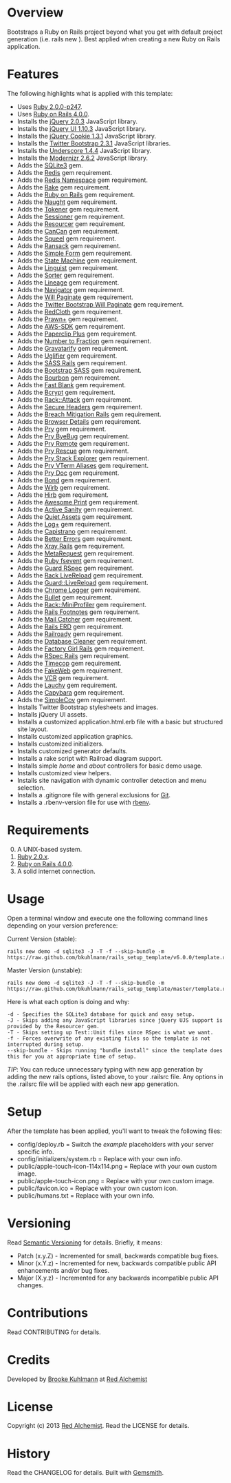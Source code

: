 # Overview

Bootstraps a Ruby on Rails project beyond what you get with default project generation (i.e. rails new <project name>).
Best applied when creating a new Ruby on Rails application.

# Features

The following highlights what is applied with this template:

* Uses [Ruby 2.0.0-p247](http://www.ruby-lang.org).
* Uses [Ruby on Rails 4.0.0](http://rubyonrails.org).
* Installs the [jQuery 2.0.3](http://jquery.com) JavaScript library.
* Installs the [jQuery UI 1.10.3](http://jqueryui.com) JavaScript library.
* Installs the [jQuery Cookie 1.3.1](http://plugins.jquery.com/cookie) JavaScript library.
* Installs the [Twitter Bootstrap 2.3.1](http://twitter.github.com/bootstrap) JavaScript libraries.
* Installs the [Underscore 1.4.4](https://github.com/documentcloud/underscore) JavaScript library.
* Installs the [Modernizr 2.6.2](http://www.modernizr.com) JavaScript library.
* Adds the [SQLite3](https://www.sqlite.org) gem.
* Adds the [Redis](https://github.com/redis/redis-rb) gem requirement.
* Adds the [Redis Namespace](https://github.com/resque/redis-namespace) gem requirement.
* Adds the [Rake](https://github.com/jimweirich/rake) gem requirement.
* Adds the [Ruby on Rails](http://rubyonrails.org) gem requirement.
* Adds the [Naught](https://github.com/avdi/naught) gem requirement.
* Adds the [Tokener](https://github.com/bkuhlmann/tokener) gem requirement.
* Adds the [Sessioner](https://github.com/bkuhlmann/sessioner) gem requirement.
* Adds the [Resourcer](https://github.com/bkuhlmann/resourcer) gem requirement.
* Adds the [CanCan](https://github.com/ryanb/cancan) gem requirement.
* Adds the [Squeel](https://github.com/ernie/squeel) gem requirement.
* Adds the [Ransack](https://github.com/ernie/ransack) gem requirement.
* Adds the [Simple Form](https://github.com/plataformatec/simple_form) gem requirement.
* Adds the [State Machine](https://github.com/pluginaweek/state_machine) gem requirement.
* Adds the [Linguist](https://github.com/bkuhlmann/linguist) gem requirement.
* Adds the [Sorter](https://github.com/bkuhlmann/sorter) gem requirement.
* Adds the [Lineage](https://github.com/bkuhlmann/lineage) gem requirement.
* Adds the [Navigator](https://github.com/bkuhlmann/navigator) gem requirement.
* Adds the [Will Paginate](https://github.com/mislav/will_paginate) gem requirement.
* Adds the [Twitter Bootstrap Will Paginate](https://github.com/yrgoldteeth/bootstrap-will_paginate) gem requirement.
* Adds the [RedCloth](http://redcloth.org) gem requirement.
* Adds the [Prawn+](https://github.com/bkuhlmann/prawn_plus) gem requirement.
* Adds the [AWS-SDK](http://aws.amazon.com/sdkforruby) gem requirement.
* Adds the [Paperclip Plus](https://github.com/bkuhlmann/paperclip_plus) gem requirement.
* Adds the [Number to Fraction](https://github.com/bkuhlmann/number_to_fraction) gem requirement.
* Adds the [Gravatarify](https://github.com/lwe/gravatarify) gem requirement.
* Adds the [Uglifier](https://github.com/lautis/uglifier) gem requirement.
* Adds the [SASS Rails](https://github.com/rails/sass-rails) gem requirement.
* Adds the [Bootstrap SASS](https://github.com/thomas-mcdonald/bootstrap-sass) gem requirement.
* Adds the [Bourbon](https://github.com/thoughtbot/bourbon) gem requirement.
* Adds the [Fast Blank](https://github.com/SamSaffron/fast_blank) gem requirement.
* Adds the [Bcrypt](https://github.com/codahale/bcrypt-ruby) gem requirement.
* Adds the [Rack::Attack](https://github.com/kickstarter/rack-attack) gem requirement.
* Adds the [Secure Headers](https://github.com/twitter/secureheaders) gem requirement.
* Adds the [Breach Mitigation Rails](https://github.com/meldium/breach-mitigation-rails) gem requirement.
* Adds the [Browser Details](https://github.com/gshutler/browser_details) gem requirement.
* Adds the [Pry](https://github.com/pry/pry) gem requirement.
* Adds the [Pry ByeBug](https://github.com/deivid-rodriguez/pry-byebug) gem requirement.
* Adds the [Pry Remote](https://github.com/Mon-Ouie/pry-remote) gem requirement.
* Adds the [Pry Rescue](https://github.com/ConradIrwin/pry-rescue) gem requirement.
* Adds the [Pry Stack Explorer](https://github.com/banister/pry-stack_explorer) gem requirement.
* Adds the [Pry VTerm Aliases](https://github.com/envygeeks/pry-vterm_aliases) gem requirement.
* Adds the [Pry Doc](https://github.com/pry/pry-doc) gem requirement.
* Adds the [Bond](https://github.com/cldwalker/bond) gem requirement.
* Adds the [Wirb](https://github.com/janlelis/wirb) gem requirement.
* Adds the [Hirb](https://github.com/cldwalker/hirb) gem requirement.
* Adds the [Awesome Print](https://github.com/michaeldv/awesome_print) gem requirement.
* Adds the [Active Sanity](https://github.com/versapay/active_sanity) gem requirement.
* Adds the [Quiet Assets](https://github.com/evrone/quiet_assets) gem requirement.
* Adds the [Log+](https://github.com/bkuhlmann/log_plus) gem requirement.
* Adds the [Capistrano](https://github.com/capistrano/capistrano) gem requirement.
* Adds the [Better Errors](https://github.com/charliesome/better_errors) gem requirement.
* Adds the [Xray Rails](https://github.com/brentd/xray-rails) gem requirement.
* Adds the [MetaRequest](https://github.com/dejan/rails_panel/tree/master/meta_request) gem requirement.
* Adds the [Ruby fsevent](https://github.com/thibaudgg/rb-fsevent) gem requirement.
* Adds the [Guard RSpec](https://github.com/guard/guard-rspec) gem requirement.
* Adds the [Rack LiveReload](https://github.com/johnbintz/rack-livereload) gem requirement.
* Adds the [Guard::LiveReload](https://github.com/guard/guard-livereload) gem requirement.
* Adds the [Chrome Logger](https://github.com/cookrn/chrome_logger) gem requirement.
* Adds the [Bullet](https://github.com/flyerhzm/bullet) gem requirement.
* Adds the [Rack::MiniProfiler](https://github.com/SamSaffron/MiniProfiler/tree/master/Ruby) gem requirement.
* Adds the [Rails Footnotes](https://github.com/josevalim/rails-footnotes) gem requirement.
* Adds the [Mail Catcher](https://github.com/sj26/mailcatcher) gem requirement.
* Adds the [Rails ERD](http://rails-erd.rubyforge.org) gem requirement.
* Adds the [Railroady](https://github.com/preston/railroady) gem requirement.
* Adds the [Database Cleaner](https://github.com/bmabey/database_cleaner) gem requirement.
* Adds the [Factory Girl Rails](https://github.com/thoughtbot/factory_girl_rails) gem requirement.
* Adds the [RSpec Rails](https://github.com/dchelimsky/rspec-rails) gem requirement.
* Adds the [Timecop](https://github.com/jtrupiano/timecop) gem requirement.
* Adds the [FakeWeb](https://github.com/chrisk/fakeweb) gem requirement.
* Adds the [VCR](https://github.com/vcr/vcr) gem requirement.
* Adds the [Lauchy](https://github.com/copiousfreetime/launchy) gem requirement.
* Adds the [Capybara](https://github.com/jnicklas/capybara) gem requirement.
* Adds the [SimpleCov](https://github.com/colszowka/simplecov) gem requirement.
* Installs Twitter Bootstrap stylesheets and images.
* Installs jQuery UI assets.
* Installs a customized application.html.erb file with a basic but structured site layout.
* Installs customized application graphics.
* Installs customized initializers.
* Installs customized generator defaults.
* Installs a rake script with Railroad diagram support.
* Installs simple _home_ and _about_ controllers for basic demo usage.
* Installs customized view helpers.
* Installs site navigation with dynamic controller detection and menu selection.
* Installs a .gitignore file with general exclusions for [Git](http://git-scm.com).
* Installs a .rbenv-version file for use with [rbenv](https://github.com/sstephenson/rbenv).

# Requirements

0. A UNIX-based system.
0. [Ruby 2.0.x](http://www.ruby-lang.org).
0. [Ruby on Rails 4.0.0](http://rubyonrails.org).
0. A solid internet connection.

# Usage

Open a terminal window and execute one the following command lines depending on your version preference:

Current Version (stable):

    rails new demo -d sqlite3 -J -T -f --skip-bundle -m https://raw.github.com/bkuhlmann/rails_setup_template/v6.0.0/template.rb

Master Version (unstable):

    rails new demo -d sqlite3 -J -T -f --skip-bundle -m https://raw.github.com/bkuhlmann/rails_setup_template/master/template.rb

Here is what each option is doing and why:

    -d - Specifies the SQLite3 database for quick and easy setup.
    -J - Skips adding any JavaScript libraries since jQuery UJS support is provided by the Resourcer gem.
    -T - Skips setting up Test::Unit files since RSpec is what we want.
    -f - Forces overwrite of any existing files so the template is not interrupted during setup.
    --skip-bundle - Skips running "bundle install" since the template does this for you at appropriate time of setup.

*TIP*: You can reduce unnecessary typing with new app generation by adding the new rails options, listed above,
to your .railsrc file. Any options in the .railsrc file will be applied with each new app generation.

# Setup

After the template has been applied, you'll want to tweak the following files:

* config/deploy.rb = Switch the _example_ placeholders with your server specific info.
* config/initializers/system.rb = Replace with your own info.
* public/apple-touch-icon-114x114.png = Replace with your own custom image.
* public/apple-touch-icon.png = Replace with your own custom image.
* public/favicon.ico = Replace with your own custom icon.
* public/humans.txt = Replace with your own info.

# Versioning

Read [Semantic Versioning](http://semver.org) for details. Briefly, it means:

* Patch (x.y.Z) - Incremented for small, backwards compatible bug fixes.
* Minor (x.Y.z) - Incremented for new, backwards compatible public API enhancements and/or bug fixes.
* Major (X.y.z) - Incremented for any backwards incompatible public API changes.

# Contributions

Read CONTRIBUTING for details.

# Credits

Developed by [Brooke Kuhlmann](http://www.redalchemist.com) at [Red Alchemist](http://www.redalchemist.com)

# License

Copyright (c) 2013 [Red Alchemist](http://www.redalchemist.com).
Read the LICENSE for details.

# History

Read the CHANGELOG for details.
Built with [Gemsmith](https://github.com/bkuhlmann/gemsmith).
